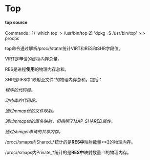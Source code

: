 # Top



#### top source

Commands : 1) 'which top'   > /usr/bin/top
2) 'dpkg -S   /usr/bin/top'
\> > procps



 top命令通过解析/proc/<pid>/statm统计VIRT和RES和SHR字段值。

VIRT是申请的虚拟内存总量。

RES是进程**使用**的物理内存总和。

SHR是RES中”映射至文件”的物理内存总和。包括：

*程序的代码段。*

*动态库的代码段。*

*通过mmap做的文件映射。*

*通过mmap做的匿名映射，但指明了MAP_SHARED属性。*

*通过shmget申请的共享内存。*

/proc/<pid>/smaps内Shared_*统计的是**RES中**映射数量>=2的物理内存。

/proc/<pid>/smaps内Private_*统计的是**RES中**映射数量=1的物理内存。